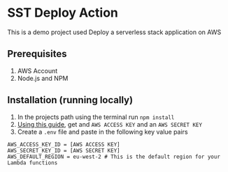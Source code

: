 # SST Deploy Action
This is a demo project used Deploy a serverless stack application on AWS

## Prerequisites
1. AWS Account
2. Node.js and NPM

## Installation (running locally)
1. In the projects path using the terminal run `npm install`
2. [Using this guide](https://docs.aws.amazon.com/powershell/latest/userguide/pstools-appendix-sign-up.html), get and `AWS ACCESS KEY` and an `AWS SECRET KEY`
3. Create a `.env` file and paste in the following key value pairs
```env
AWS_ACCESS_KEY_ID = [AWS ACCESS KEY]
AWS_SECRET_KEY_ID = [AWS SECRET KEY]
AWS_DEFAULT_REGION = eu-west-2 # This is the default region for your Lambda functions
```
